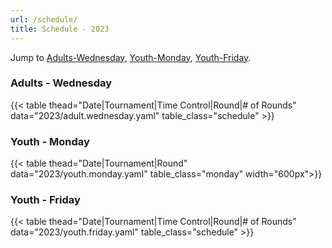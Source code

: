 ```yaml
---
url: /schedule/
title: Schedule - 2023
---
```


Jump to [Adults-Wednesday](#adults---wednesday), [Youth-Monday](#youth---monday), [Youth-Friday](#youth---friday).

### Adults - Wednesday
{{< table thead="Date|Tournament|Time Control|Round|# of Rounds" data="2023/adult.wednesday.yaml" table_class="schedule" >}}

### Youth - Monday
{{< table thead="Date|Tournament|Round" data="2023/youth.monday.yaml" table_class="monday" width="600px">}}

### Youth - Friday
{{< table thead="Date|Tournament|Time Control|Round|# of Rounds" data="2023/youth.friday.yaml" table_class="schedule" >}}


<style>
.schedule td:nth-child(4) { text-align:center; }
.schedule td:nth-child(5) { text-align:center; }
.monday td:nth-child(3) { text-align:center; }
</style>